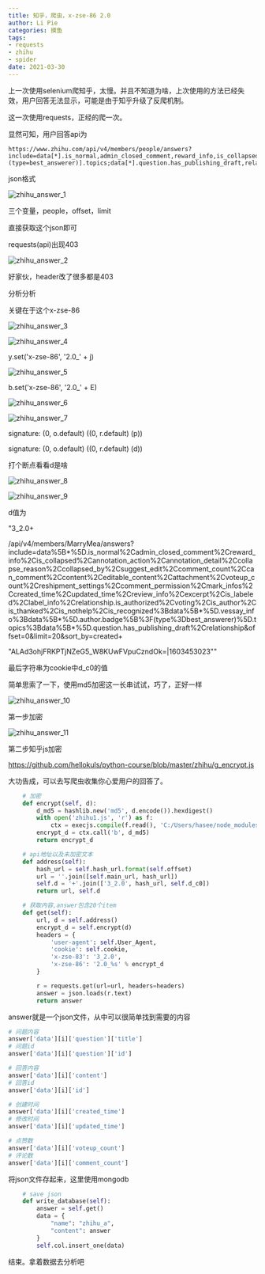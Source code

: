 ```yaml
---
title: 知乎，爬虫，x-zse-86 2.0
author: Li Pie
categories: 摸鱼
tags:
- requests
- zhihu
- spider
date: 2021-03-30
---
```


上一次使用selenium爬知乎，太慢。并且不知道为啥，上次使用的方法已经失效，用户回答无法显示，可能是由于知乎升级了反爬机制。

这一次使用requests，正经的爬一次。

显然可知，用户回答api为

```
https://www.zhihu.com/api/v4/members/people/answers?include=data[*].is_normal,admin_closed_comment,reward_info,is_collapsed,annotation_action,annotation_detail,collapse_reason,collapsed_by,suggest_edit,comment_count,can_comment,content,editable_content,attachment,voteup_count,reshipment_settings,comment_permission,mark_infos,created_time,updated_time,review_info,excerpt,is_labeled,label_info,relationship.is_authorized,voting,is_author,is_thanked,is_nothelp,is_recognized;data[*].vessay_info;data[*].author.badge[?(type=best_answerer)].topics;data[*].question.has_publishing_draft,relationship&offset=0&limit=20&sort_by=created
```

json格式

![zhihu_answer_1](https://cdn.jsdelivr.net/gh/Victue/PaperBlog@main/source/images/zhihu_answer/zhihu_answer_1.png)

三个变量，people，offset，limit

直接获取这个json即可

requests(api)出现403

![zhihu_answer_2](https://cdn.jsdelivr.net/gh/Victue/PaperBlog@main/source/images/zhihu_answer/zhihu_answer_2.png)

好家伙，header改了很多都是403

分析分析

关键在于这个x-zse-86

![zhihu_answer_3](https://cdn.jsdelivr.net/gh/Victue/PaperBlog@main/source/images/zhihu_answer/zhihu_answer_3.png)

![zhihu_answer_4](https://cdn.jsdelivr.net/gh/Victue/PaperBlog@main/source/images/zhihu_answer/zhihu_answer_4.png)

y.set('x-zse-86', '2.0_' + j)

![zhihu_answer_5](https://cdn.jsdelivr.net/gh/Victue/PaperBlog@main/source/images/zhihu_answer/zhihu_answer_5.png)

b.set('x-zse-86', '2.0_' + E)

![zhihu_answer_6](https://cdn.jsdelivr.net/gh/Victue/PaperBlog@main/source/images/zhihu_answer/zhihu_answer_6.png)

![zhihu_answer_7](https://cdn.jsdelivr.net/gh/Victue/PaperBlog@main/source/images/zhihu_answer/zhihu_answer_7.png)

signature: (0, o.default) ((0, r.default) (p))

signature: (0, o.default) ((0, r.default) (d))

打个断点看看d是啥

![zhihu_answer_8](https://cdn.jsdelivr.net/gh/Victue/PaperBlog@main/source/images/zhihu_answer/zhihu_answer_8.png)

![zhihu_answer_9](https://cdn.jsdelivr.net/gh/Victue/PaperBlog@main/source/images/zhihu_answer/zhihu_answer_9.png)

d值为

"3_2.0+

/api/v4/members/MarryMea/answers?include=data%5B*%5D.is_normal%2Cadmin_closed_comment%2Creward_info%2Cis_collapsed%2Cannotation_action%2Cannotation_detail%2Ccollapse_reason%2Ccollapsed_by%2Csuggest_edit%2Ccomment_count%2Ccan_comment%2Ccontent%2Ceditable_content%2Cattachment%2Cvoteup_count%2Creshipment_settings%2Ccomment_permission%2Cmark_infos%2Ccreated_time%2Cupdated_time%2Creview_info%2Cexcerpt%2Cis_labeled%2Clabel_info%2Crelationship.is_authorized%2Cvoting%2Cis_author%2Cis_thanked%2Cis_nothelp%2Cis_recognized%3Bdata%5B*%5D.vessay_info%3Bdata%5B*%5D.author.badge%5B%3F(type%3Dbest_answerer)%5D.topics%3Bdata%5B*%5D.question.has_publishing_draft%2Crelationship&offset=0&limit=20&sort_by=created+

"ALAd3ohjFRKPTjNZeG5_W8KUwFVpuCzndOk=|1603453023""

最后字符串为cookie中d_c0的值

简单思索了一下，使用md5加密这一长串试试，巧了，正好一样

![zhihu_answer_10](https://cdn.jsdelivr.net/gh/Victue/PaperBlog@main/source/images/zhihu_answer/zhihu_answer_10.png)

第一步加密

![zhihu_answer_11](https://cdn.jsdelivr.net/gh/Victue/PaperBlog@main/source/images/zhihu_answer/zhihu_answer_11.png)



第二步知乎js加密

https://github.com/hellokuls/python-course/blob/master/zhihu/g_encrypt.js



大功告成，可以去写爬虫收集你心爱用户的回答了。



```python
    # 加密
    def encrypt(self, d):
        d_md5 = hashlib.new('md5', d.encode()).hexdigest()
        with open('zhihu1.js', 'r') as f:
            ctx = execjs.compile(f.read(), 'C:/Users/hasee/node_modules')
        encrypt_d = ctx.call('b', d_md5)
        return encrypt_d
```

```python
    # api地址以及未加密文本
    def address(self):
        hash_url = self.hash_url.format(self.offset)
        url = ''.join([self.main_url, hash_url])
        self.d = '+'.join(['3_2.0', hash_url, self.d_c0])
        return url, self.d
```

```python
    # 获取内容,answer包含20个item
    def get(self):
        url, d = self.address()
        encrypt_d = self.encrypt(d)
        headers = {
            'user-agent': self.User_Agent,
            'cookie': self.cookie,
            'x-zse-83': '3_2.0',
            'x-zse-86': '2.0_%s' % encrypt_d
        }

        r = requests.get(url=url, headers=headers)
        answer = json.loads(r.text)
        return answer
```

answer就是一个json文件，从中可以很简单找到需要的内容

```python
# 问题内容
answer['data'][i]['question']['title']
# 问题id
answer['data'][i]['question']['id']

# 回答内容
answer['data'][i]['content']
# 回答id
answer['data'][i]['id']

# 创建时间
answer['data'][i]['created_time']
# 修改时间
answer['data'][i]['updated_time']

# 点赞数
answer['data'][i]['voteup_count']
# 评论数
answer['data'][i]['comment_count']
```

将json文件存起来，这里使用mongodb

```python
    # save json
    def write_database(self):
        answer = self.get()
        data = {
            "name": "zhihu_a",
            "content": answer
        }
        self.col.insert_one(data)
```



结束。拿着数据去分析吧